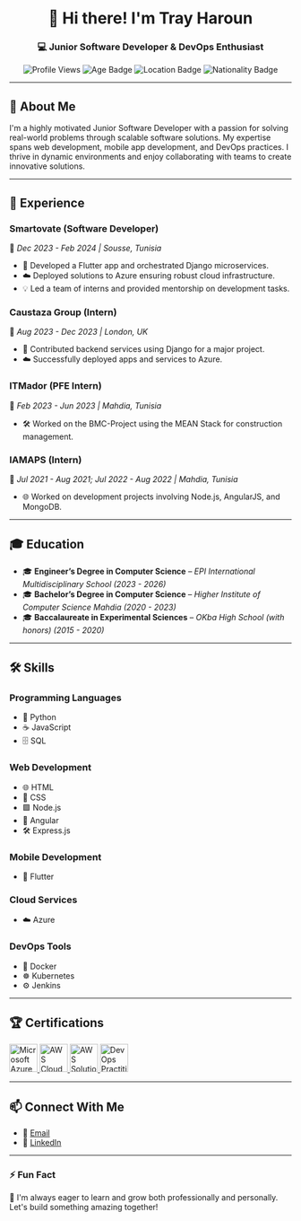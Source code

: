 <h1 align="center" style="animation: fadeIn 2s ease-in-out;">👋 Hi there! I'm Tray Haroun</h1>
<h3 align="center" style="animation: bounceIn 2s ease-in-out;">💻 Junior Software Developer & DevOps Enthusiast</h3>

<p align="center" style="animation: zoomIn 2s;">
  <img src="https://komarev.com/ghpvc/?username=haroun2021&label=Profile%20views&color=0e75b6&style=flat" alt="Profile Views" />
  <img src="https://img.shields.io/badge/Age-24-blue" alt="Age Badge" />
  <img src="https://img.shields.io/badge/Location-Mahdia%2C%20Tunisia-blue" alt="Location Badge" />
  <img src="https://img.shields.io/badge/Nationality-Tunisian-red" alt="Nationality Badge" />
</p>

---

## 🌟 About Me
I'm a highly motivated Junior Software Developer with a passion for solving real-world problems through scalable software solutions. My expertise spans web development, mobile app development, and DevOps practices. I thrive in dynamic environments and enjoy collaborating with teams to create innovative solutions.

---

## 🏢 Experience
### **Smartovate (Software Developer)**  
📅 *Dec 2023 - Feb 2024 | Sousse, Tunisia*  
- 🚀 Developed a Flutter app and orchestrated Django microservices.
- ☁️ Deployed solutions to Azure ensuring robust cloud infrastructure.
- 💡 Led a team of interns and provided mentorship on development tasks.

### **Caustaza Group (Intern)**  
📅 *Aug 2023 - Dec 2023 | London, UK*  
- 🔗 Contributed backend services using Django for a major project.
- ☁️ Successfully deployed apps and services to Azure.

### **ITMador (PFE Intern)**  
📅 *Feb 2023 - Jun 2023 | Mahdia, Tunisia*  
- 🛠️ Worked on the BMC-Project using the MEAN Stack for construction management.

### **IAMAPS (Intern)**  
📅 *Jul 2021 - Aug 2021; Jul 2022 - Aug 2022 | Mahdia, Tunisia*  
- 🌐 Worked on development projects involving Node.js, AngularJS, and MongoDB.

---

## 🎓 Education
- 🎓 **Engineer’s Degree in Computer Science** – *EPI International Multidisciplinary School (2023 - 2026)*  
- 🎓 **Bachelor’s Degree in Computer Science** – *Higher Institute of Computer Science Mahdia (2020 - 2023)*  
- 🎓 **Baccalaureate in Experimental Sciences** – *OKba High School (with honors) (2015 - 2020)*  

---

## 🛠️ Skills
### **Programming Languages**
- 🐍 Python  
- ☕ JavaScript  
- 🗄️ SQL  

### **Web Development**
- 🌐 HTML  
- 🎨 CSS  
- 🟩 Node.js  
- 🔺 Angular  
- 🛠️ Express.js  

### **Mobile Development**
- 📱 Flutter  

### **Cloud Services**
- ☁️ Azure  

### **DevOps Tools**
- 🐳 Docker  
- ☸️ Kubernetes  
- ⚙️ Jenkins  

---

## 🏆 Certifications
<p align="left" style="animation: fadeInUp 2s;">
  <a href="https://learn.microsoft.com/en-us/certifications/exams/az-900/" target="_blank" style="animation: zoomIn 2s;">
    <img src="https://upload.wikimedia.org/wikipedia/commons/thumb/9/9f/Microsoft_Azure_Logo.svg/1200px-Microsoft_Azure_Logo.svg.png" alt="Microsoft Azure Fundamentals" height="50" />
  </a>
  <a href="https://www.credly.com/badges/aws-certified-cloud-practitioner" target="_blank" style="animation: zoomIn 2s;">
    <img src="https://d1.awsstatic.com/training-and-certification/CertBadges/AWS-Certified_Cloud-Practitioner_512x512.3d5ad2244bcb1a9103b3fa3167d6da8f39c47638.png" alt="AWS Cloud Practitioner" height="50" />
  </a>
  <a href="https://www.credly.com/badges/aws-certified-solutions-architect" target="_blank" style="animation: zoomIn 2s;">
    <img src="https://d1.awsstatic.com/training-and-certification/CertBadges/AWS-Certified_Solutions-Architect-Associate_512x512.1b7e896e1e325c0e31f4150a930f28d3546b229d.png" alt="AWS Solutions Architect" height="50" />
  </a>
  <a href="https://www.techworld-with-nana.com/" target="_blank" style="animation: zoomIn 2s;">
    <img src="https://techworld-with-nana.com/assets/certified-devops-practitioner-badge-39e46c11a40a47c2a8c61e0c2ab4caa1a1135539ff9eb88c93a78177854a8ff1.png" alt="DevOps Practitioner by Nana" height="50" />
  </a>
</p>

---

## 📫 Connect With Me
- 📧 [Email](mailto:harountray33@gmail.com)  
- 💼 [LinkedIn](https://www.linkedin.com/in/tray-haroun-4627a51b9)  

---

### ⚡ Fun Fact
🌱 I'm always eager to learn and grow both professionally and personally. Let's build something amazing together!


